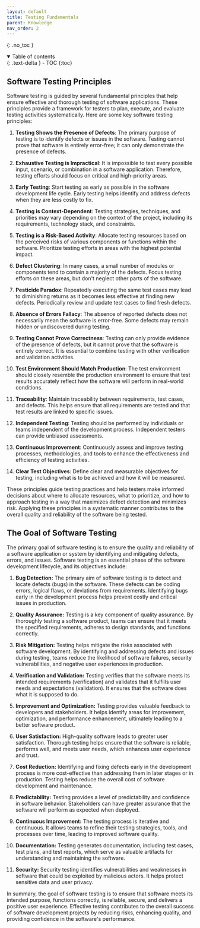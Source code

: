 ```yaml
---
layout: default
title: Testing Fundamentals
parent: Knowledge
nav_order: 2
---
```


{: .no_toc }

<details open markdown="block">
  <summary>
    Table of contents
  </summary>
  {: .text-delta }
- TOC
{:toc}
</details>

## Software Testing Principles

Software testing is guided by several fundamental principles that help ensure effective and thorough testing of software applications. These principles provide a framework for testers to plan, execute, and evaluate testing activities systematically. Here are some key software testing principles:

1. **Testing Shows the Presence of Defects**: The primary purpose of testing is to identify defects or issues in the software. Testing cannot prove that software is entirely error-free; it can only demonstrate the presence of defects.

2. **Exhaustive Testing is Impractical**: It is impossible to test every possible input, scenario, or combination in a software application. Therefore, testing efforts should focus on critical and high-priority areas.

3. **Early Testing**: Start testing as early as possible in the software development life cycle. Early testing helps identify and address defects when they are less costly to fix.

4. **Testing is Context-Dependent**: Testing strategies, techniques, and priorities may vary depending on the context of the project, including its requirements, technology stack, and constraints.

5. **Testing is a Risk-Based Activity**: Allocate testing resources based on the perceived risks of various components or functions within the software. Prioritize testing efforts in areas with the highest potential impact.

6. **Defect Clustering**: In many cases, a small number of modules or components tend to contain a majority of the defects. Focus testing efforts on these areas, but don't neglect other parts of the software.

7. **Pesticide Paradox**: Repeatedly executing the same test cases may lead to diminishing returns as it becomes less effective at finding new defects. Periodically review and update test cases to find fresh defects.

8. **Absence of Errors Fallacy**: The absence of reported defects does not necessarily mean the software is error-free. Some defects may remain hidden or undiscovered during testing.

9. **Testing Cannot Prove Correctness**: Testing can only provide evidence of the presence of defects, but it cannot prove that the software is entirely correct. It is essential to combine testing with other verification and validation activities.

10. **Test Environment Should Match Production**: The test environment should closely resemble the production environment to ensure that test results accurately reflect how the software will perform in real-world conditions.

11. **Traceability**: Maintain traceability between requirements, test cases, and defects. This helps ensure that all requirements are tested and that test results are linked to specific issues.

12. **Independent Testing**: Testing should be performed by individuals or teams independent of the development process. Independent testers can provide unbiased assessments.

13. **Continuous Improvement**: Continuously assess and improve testing processes, methodologies, and tools to enhance the effectiveness and efficiency of testing activities.

14. **Clear Test Objectives**: Define clear and measurable objectives for testing, including what is to be achieved and how it will be measured.

These principles guide testing practices and help testers make informed decisions about where to allocate resources, what to prioritize, and how to approach testing in a way that maximizes defect detection and minimizes risk. Applying these principles in a systematic manner contributes to the overall quality and reliability of the software being tested.

## The Goal of Software Testing

The primary goal of software testing is to ensure the quality and reliability of a software application or system by identifying and mitigating defects, errors, and issues. Software testing is an essential phase of the software development lifecycle, and its objectives include:

1. **Bug Detection:** The primary aim of software testing is to detect and locate defects (bugs) in the software. These defects can be coding errors, logical flaws, or deviations from requirements. Identifying bugs early in the development process helps prevent costly and critical issues in production.

2. **Quality Assurance:** Testing is a key component of quality assurance. By thoroughly testing a software product, teams can ensure that it meets the specified requirements, adheres to design standards, and functions correctly.

3. **Risk Mitigation:** Testing helps mitigate the risks associated with software development. By identifying and addressing defects and issues during testing, teams reduce the likelihood of software failures, security vulnerabilities, and negative user experiences in production.

4. **Verification and Validation:** Testing verifies that the software meets its intended requirements (verification) and validates that it fulfills user needs and expectations (validation). It ensures that the software does what it is supposed to do.

5. **Improvement and Optimization:** Testing provides valuable feedback to developers and stakeholders. It helps identify areas for improvement, optimization, and performance enhancement, ultimately leading to a better software product.

6. **User Satisfaction:** High-quality software leads to greater user satisfaction. Thorough testing helps ensure that the software is reliable, performs well, and meets user needs, which enhances user experience and trust.

7. **Cost Reduction:** Identifying and fixing defects early in the development process is more cost-effective than addressing them in later stages or in production. Testing helps reduce the overall cost of software development and maintenance.

8. **Predictability:** Testing provides a level of predictability and confidence in software behavior. Stakeholders can have greater assurance that the software will perform as expected when deployed.

9. **Continuous Improvement:** The testing process is iterative and continuous. It allows teams to refine their testing strategies, tools, and processes over time, leading to improved software quality.

10. **Documentation:** Testing generates documentation, including test cases, test plans, and test reports, which serve as valuable artifacts for understanding and maintaining the software.

11. **Security:** Security testing identifies vulnerabilities and weaknesses in software that could be exploited by malicious actors. It helps protect sensitive data and user privacy.

In summary, the goal of software testing is to ensure that software meets its intended purpose, functions correctly, is reliable, secure, and delivers a positive user experience. Effective testing contributes to the overall success of software development projects by reducing risks, enhancing quality, and providing confidence in the software's performance.